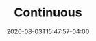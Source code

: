 ---
title: "Continuous"
date: 2020-08-03T15:47:57-04:00
type: book

weight: 40

toc: true

# But this in the body to list children pages
# {{< list_children >}}
---